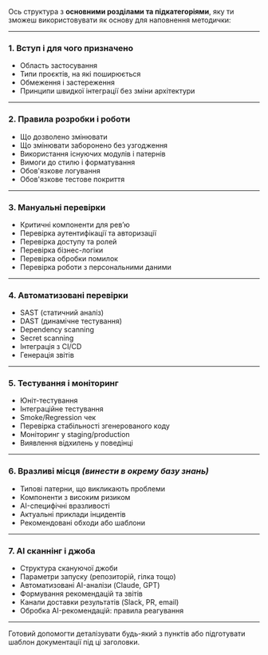 Ось структура з **основними розділами та підкатегоріями**, яку ти зможеш використовувати як основу для наповнення методички:

---

### **1. Вступ і для чого призначено**

* Область застосування
* Типи проєктів, на які поширюється
* Обмеження і застереження
* Принципи швидкої інтеграції без зміни архітектури

---

### **2. Правила розробки і роботи**

* Що дозволено змінювати
* Що змінювати заборонено без узгодження
* Використання існуючих модулів і патернів
* Вимоги до стилю і форматування
* Обов'язкове логування
* Обов'язкове тестове покриття

---

### **3. Мануальні перевірки**

* Критичні компоненти для ревʼю
* Перевірка аутентифікації та авторизації
* Перевірка доступу та ролей
* Перевірка бізнес-логіки
* Перевірка обробки помилок
* Перевірка роботи з персональними даними

---

### **4. Автоматизовані перевірки**

* SAST (статичний аналіз)
* DAST (динамічне тестування)
* Dependency scanning
* Secret scanning
* Інтеграція з CI/CD
* Генерація звітів

---

### **5. Тестування і моніторинг**

* Юніт-тестування
* Інтеграційне тестування
* Smoke/Regression чек
* Перевірка стабільності згенерованого коду
* Моніторинг у staging/production
* Виявлення відхилень у поведінці

---

### **6. Вразливі місця** *(винести в окрему базу знань)*

* Типові патерни, що викликають проблеми
* Компоненти з високим ризиком
* AI-специфічні вразливості
* Актуальні приклади інцидентів
* Рекомендовані обходи або шаблони

---

### **7. AI сканнінг і джоба**

* Структура скануючої джоби
* Параметри запуску (репозиторій, гілка тощо)
* Автоматизовані AI-аналізи (Claude, GPT)
* Формування рекомендацій та звітів
* Канали доставки результатів (Slack, PR, email)
* Обробка AI-рекомендацій: правила реагування

---

Готовий допомогти деталізувати будь-який з пунктів або підготувати шаблон документації під ці заголовки.
